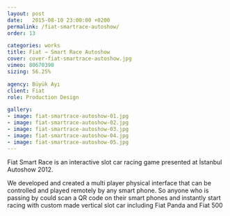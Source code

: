 ```yaml
---
layout: post
date:   2015-08-10 23:00:00 +0200
permalink: /fiat-smartrace-autoshow/
order: 13

categories: works
title: Fiat ⇾ Smart Race Autoshow
cover: cover-fiat-smartrace-autoshow.jpg
vimeo: 80670390
sizing: 56.25%

agency: Büyük Ayı
client: Fiat
role: Production Design

gallery:
- image: fiat-smartrace-autoshow-01.jpg
- image: fiat-smartrace-autoshow-02.jpg
- image: fiat-smartrace-autoshow-03.jpg
- image: fiat-smartrace-autoshow-04.jpg
- image: fiat-smartrace-autoshow-05.jpg
---
```



Fiat Smart Race is an interactive slot car racing game presented at İstanbul Autoshow 2012.

We developed and created a multi player physical interface that can be controlled and played remotely by any smart phone. So anyone who is passing by could scan a QR code on their smart phones and instantly start racing with custom made vertical slot car including Fiat Panda and Fiat 500